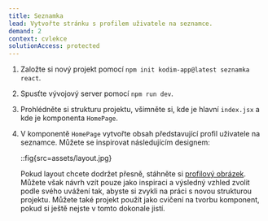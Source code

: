 ```yaml
---
title: Seznamka
lead: Vytvořte stránku s profilem uživatele na seznamce.
demand: 2
context: cvlekce
solutionAccess: protected
---
```


1.  Založte si nový projekt pomocí `npm init kodim-app@latest seznamka react`.
1.  Spusťte vývojový server pomocí `npm run dev`.
1.  Prohlédněte si strukturu projektu, všimněte si, kde je hlavní `index.jsx` a kde je komponenta `HomePage`.
1.  V komponentě `HomePage` vytvořte obsah představující profil uživatele na seznamce. Můžete se inspirovat následujícím designem:

    ::fig{src=assets/layout.jpg}

    Pokud layout chcete dodržet přesně, stáhněte si [profilový obrázek](assets/photo.jpg). Můžete však návrh vzít pouze jako inspiraci a výsledný vzhled zvolit podle svého uvážení tak, abyste si zvykli na práci s novou strukturou projektu. Můžete také projekt použít jako cvičení na tvorbu komponent, pokud si ještě nejste v tomto dokonale jistí.
